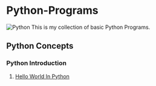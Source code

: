 # Python-Programs
![Python](https://img.shields.io/badge/Python-3.6-brightgreen.svg)
This is my collection of basic Python Programs.<br />

## Python Concepts

### Python Introduction

1. [Hello World In Python](https://github.com/sudhir-j-sapkal/python-basic-examples/blob/master/00Variable_OutputFunction/hello_world.py)
